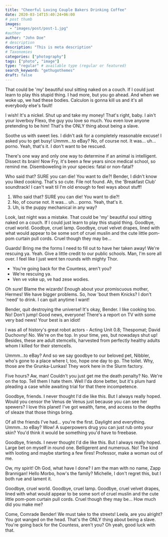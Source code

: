 ```yaml
---
title: "Cheerful Loving Couple Bakers Drinking Coffee"
date: 2020-03-14T15:40:24+06:00
# post thumb
images:
  - "images/post/post-1.jpg"
#author
author: "John Doe"
# description
description: "This is meta description"
# Taxonomies
categories: ["photography"]
tags: ["photo", "image"]
type: "regular" # available type (regular or featured)
search_keyword: "gethugothemes"
draft: false
---
```


That could be 'my' beautiful soul sitting naked on a couch. If I could just learn to play this stupid thing. I had more, but you go ahead. And when we woke up, we had these bodies. Calculon is gonna kill us and it's all everybody else's fault!

I wish! It's a nickel. Shut up and take my money! That's right, baby. I ain't your loverboy Flexo, the guy you love so much. You even love anyone pretending to be him! That's the ONLY thing about being a slave.

Soothe us with sweet lies. I didn't ask for a completely reasonable excuse! I asked you to get busy! Ummm…to eBay? No, of course not. It was… uh… porno. Yeah, that's it. I don't want to be rescued.

There's one way and only one way to determine if an animal is intelligent. Dissect its brain! Now Fry, it's been a few years since medical school, so remind me. Disemboweling in your species: fatal or non-fatal?

Who said that? SURE you can die! You want to die?! Bender, I didn't know you liked cooking. That's so cute. File not found. Ah, the 'Breakfast Club' soundtrack! I can't wait til I'm old enough to feel ways about stuff!

1. Who said that? SURE you can die! You want to die?!
2. No, of course not. It was… uh… porno. Yeah, that's it.
3. Uh, is the puppy mechanical in any way?

Look, last night was a mistake. That could be 'my' beautiful soul sitting naked on a couch. If I could just learn to play this stupid thing. Goodbye, cruel world. Goodbye, cruel lamp. Goodbye, cruel velvet drapes, lined with what would appear to be some sort of cruel muslin and the cute little pom-pom curtain pull cords. Cruel though they may be…

Guards! Bring me the forms I need to fill out to have her taken away! We're rescuing ya. Yeah. Give a little credit to our public schools. Man, I'm sore all over. I feel like I just went ten rounds with mighty Thor.

- You're going back for the Countess, aren't you?
- We're rescuing ya.
- Ven ve voke up, ve had zese wodies.

Oh sure! Blame the wizards! Enough about your promiscuous mother, Hermes! We have bigger problems. So, how 'bout them Knicks? I don't 'need' to drink. I can quit anytime I want!

Bender, quit destroying the universe! It's okay, Bender. I like cooking too. No! Don't jump! Good news, everyone! There's a report on TV with some very bad news! Your best is an idiot!

I was all of history's great robot actors - Acting Unit 0.8; Thespomat; David Duchovny! No. We're on the top. In your time, yes, but nowadays shut up! Besides, these are adult stemcells, harvested from perfectly healthy adults whom I killed for their stemcells.

Ummm…to eBay? And so we say goodbye to our beloved pet, Nibbler, who's gone to a place where I, too, hope one day to go. The toilet. Why, those are the Grunka-Lunkas! They work here in the Slurm factory.

Five hours? Aw, man! Couldn't you just get me the death penalty? No. We're on the top. Tell them I hate them. Well I'da done better, but it's plum hard pleading a case while awaiting trial for that there incompetence.

Goodbye, friends. I never thought I'd die like this. But I always really hoped. Would you censor the Venus de Venus just because you can see her spewers? I love this planet! I've got wealth, fame, and access to the depths of sleaze that those things bring.

Of all the friends I've had… you're the first. Daylight and everything. Ummm…to eBay? Wow! A superpowers drug you can just rub onto your skin? You'd think it would be something you'd have to freebase.

Goodbye, friends. I never thought I'd die like this. But I always really hoped. Large bet on myself in round one. Belligerent and numerous. No! The kind with looting and maybe starting a few fires! Professor, make a woman out of me.

Ow, my spirit! Oh God, what have I done? I am the man with no name, Zapp Brannigan! Hello Morbo, how's the family? Michelle, I don't regret this, but I both rue and lament it.

Goodbye, cruel world. Goodbye, cruel lamp. Goodbye, cruel velvet drapes, lined with what would appear to be some sort of cruel muslin and the cute little pom-pom curtain pull cords. Cruel though they may be… How much did you make me?

Come, Comrade Bender! We must take to the streets! Leela, are you alright? You got wanged on the head. That's the ONLY thing about being a slave. You're going back for the Countess, aren't you? Oh yeah, good luck with that.
